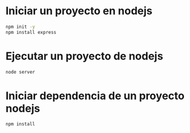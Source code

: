 # Iniciar un proyecto en nodejs
```bash
npm init -y
npm install express
```
# Ejecutar un proyecto de nodejs
```bash
node server
```
# Iniciar dependencia de un proyecto nodejs
```bash
npm install
```
